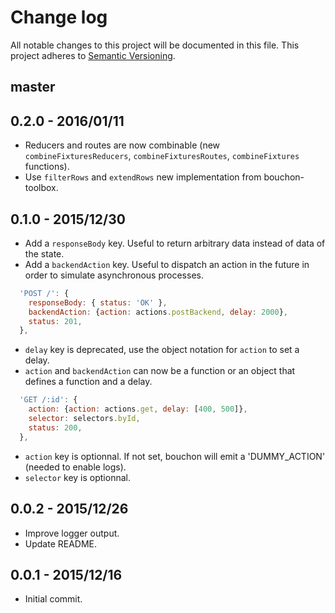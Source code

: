 # Change log

All notable changes to this project will be documented in this file.
This project adheres to [Semantic Versioning](http://semver.org/).

## master

## 0.2.0 - 2016/01/11

* Reducers and routes are now combinable (new `combineFixturesReducers`, `combineFixturesRoutes`, `combineFixtures` functions).
* Use `filterRows` and `extendRows` new implementation from bouchon-toolbox.

## 0.1.0 - 2015/12/30

* Add a `responseBody` key. Useful to return arbitrary data instead of data of the state.
* Add a `backendAction` key. Useful to dispatch an action in the future in order to simulate asynchronous processes.

```js
  'POST /': {
    responseBody: { status: 'OK' },
    backendAction: {action: actions.postBackend, delay: 2000},
    status: 201,
  },
```

* `delay` key is deprecated, use the object notation for `action` to set a delay.
* `action` and `backendAction` can now be a function or an object that defines a function and a delay.

```js
  'GET /:id': {
    action: {action: actions.get, delay: [400, 500]},
    selector: selectors.byId,
    status: 200,
  },
```

* `action` key is optionnal. If not set, bouchon will emit a 'DUMMY_ACTION' (needed to enable logs).
* `selector` key is optionnal.

## 0.0.2 - 2015/12/26

* Improve logger output.
* Update README.

## 0.0.1 - 2015/12/16

* Initial commit.
